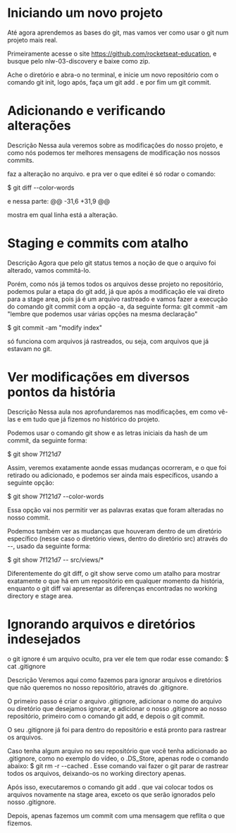 # Iniciando um novo projeto


Até agora aprendemos as bases do git, mas vamos ver como usar o git num projeto mais real.

Primeiramente acesse o site https://github.com/rocketseat-education, e busque pelo nlw-03-discovery e baixe como zip.

Ache o diretório e abra-o no terminal, e inicie um novo repositório com o comando git init, logo após, faça um git add . e por fim um git commit.

# Adicionando e verificando alterações


Descrição
Nessa aula veremos sobre as modificações do nosso projeto, e como nós podemos ter melhores mensagens de modificação nos nossos commits.

faz a alteração no arquivo. e pra ver o que editei é só rodar o comando:

$ git diff --color-words

e nessa parte: @@ -31,6 +31,9 @@

mostra em qual linha está a alteração.


  # Staging e commits com atalho

Descrição
Agora que pelo git status temos a noção de que o arquivo foi alterado, vamos commitá-lo.

Porém, como nós já temos todos os arquivos desse projeto no repositório, podemos pular a etapa do git add, já que após a modificação ele vai direto para a stage area, pois já é um arquivo rastreado e vamos fazer a execução do comando git commit com a opção -a, da seguinte forma:
git commit -am "lembre que podemos usar várias opções na mesma declaração"

$ git commit -am "modify index"

só funciona com arquivos já rastreados, ou seja, com arquivos que já estavam no git. 


# Ver modificações em diversos pontos da história

Descrição
Nessa aula nos aprofundaremos nas modificações, em como vê-las e em tudo que já fizemos no histórico do projeto.

Podemos usar o comando git show e as letras iniciais da hash de um commit, da seguinte forma:

$ git show 7f121d7

Assim, veremos exatamente aonde essas mudanças ocorreram, e o que foi retirado ou adicionado, e podemos ser ainda mais específicos, usando a seguinte opção:

$ git show 7f121d7 --color-words

Essa opção vai nos permitir ver as palavras exatas que foram alteradas no nosso commit.

Podemos também ver as mudanças que houveram dentro de um diretório específico (nesse caso o diretório views, dentro do diretório src) através do --, usado da seguinte forma:

$ git show 7f121d7 -- src/views/*

Diferentemente do git diff, o git show serve como um atalho para mostrar exatamente o que há em um repositório em qualquer momento da história, enquanto o git diff vai apresentar as diferenças encontradas no working directory e stage area.

# Ignorando arquivos e diretórios indesejados

o git ignore é um arquivo oculto, pra ver ele tem que rodar esse comando:
$ cat .gitignore

Descrição
Veremos aqui como fazemos para ignorar arquivos e diretórios que não queremos no nosso repositório, através do .gitignore.

O primeiro passo é criar o arquivo .gitignore, adicionar o nome do arquivo ou diretório que desejamos ignorar, e adicionar o nosso .gitignore ao nosso repositório, primeiro com o comando git add, e depois o git commit.

O seu .gitignore já foi para dentro do repositório e está pronto para rastrear os arquivos.

Caso tenha algum arquivo no seu repositório que você tenha adicionado ao .gitignore, como no exemplo do vídeo, o .DS_Store, apenas rode o comando abaixo:
$ git rm -r --cached .
Esse comando vai fazer o git parar de rastrear todos os arquivos, deixando-os no working directory apenas.

Após isso, executaremos o comando git add . que vai colocar todos os arquivos novamente na stage area, exceto os que serão ignorados pelo nosso .gitignore.

Depois, apenas fazemos um commit com uma mensagem que reflita o que fizemos.